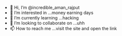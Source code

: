 - 👋 Hi, I’m @incredible_aman_rajput
- 👀 I’m interested in ...money earning days
- 🌱 I’m currently learning ...hacking
- 💞️ I’m looking to collaborate on ...uhh
- 📫 How to reach me ...visit the site and open the link

<!---
Papakiprince770/Papakiprince770 is a ✨ special ✨ repository because its `README.md` (this file) appears on your GitHub profile.
You can click the Preview link to take a look at your changes.
--->

